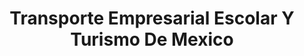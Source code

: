 ---
title: "Transporte Empresarial Escolar Y Turismo De Mexico"
url: /metepec/transporte-empresarial-escolar-y-turismo-de-mexico/
shop: alquiler
---